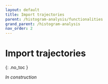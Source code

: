 ```yaml
---
layout: default
title: Import trajectories
parent: /histogram-analysis/functionalities
grand_parent: /histogram-analysis
nav_order: 2
---
```


# Import trajectories
{: .no_toc }

*In construction*